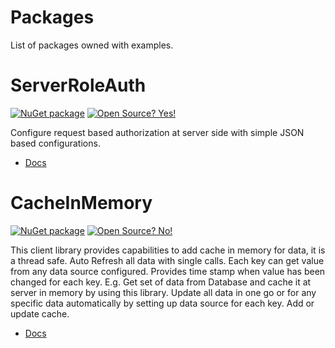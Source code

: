 # Packages
List of packages owned with examples.


# ServerRoleAuth
[![NuGet package](https://img.shields.io/nuget/v/ServerRoleAuth.svg)](https://www.nuget.org/packages/ServerRoleAuth/) 
[![Open Source? Yes!](https://badgen.net/badge/Open%20Source%20%3F/Yes%21/blue?icon=github)](https://github.com/ankitvarmait/ServerRoleAuth)

Configure request based authorization at server side with simple JSON based configurations.

- [Docs](https://github.com/ankitvarmait/ServerRoleAuth)

# CacheInMemory
[![NuGet package](https://img.shields.io/nuget/v/CacheInMemory.svg)](https://www.nuget.org/packages/CacheInMemory) 
[![Open Source? No!](https://badgen.net/badge/Open%20Source%20%3F/No%21/blue?icon=github)](https://github.com/ankitvarmait/ServerRoleAuth)

This client library provides capabilities to add cache in memory for data, it is a thread safe. Auto Refresh all data with single calls.
      Each key can get value from any data source configured.
      Provides time stamp when value has been changed for each key.
      E.g.
      Get set of data from Database and cache it at server in memory by using this library.
      Update all data in one go or for any specific data automatically by setting up data source for each key.
      Add or update cache.

- [Docs](https://github.com/ankitvarmait/Packages/blob/ankitvarmait-patch-2/Doc/CacheInMemory,md)
